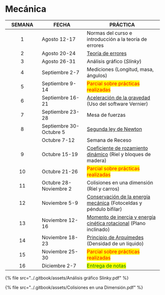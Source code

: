 # Mecánica



<table><thead><tr><th width="122.11200000000001" align="center">SEMANA</th><th width="179">FECHA</th><th width="366">PRÁCTICA</th></tr></thead><tbody><tr><td align="center">1</td><td>Agosto 12-17</td><td>Normas del curso e introducción a la teoría de errores</td></tr><tr><td align="center">2</td><td>Agosto 20-24</td><td><a href="https://lalgfisica.readthedocs.io/es/latest/Mechanics/005_Errors.html">Teoría de errores</a> </td></tr><tr><td align="center">3</td><td>Agosto 26-31</td><td>Análisis gráfico (<em>Slinky</em>)</td></tr><tr><td align="center">4</td><td>Septiembre 2-7</td><td>Mediciones (Longitud, masa, ángulos)</td></tr><tr><td align="center">5</td><td>Septiembre 9-14</td><td><mark style="color:red;">Parcial sobre prácticas realizadas</mark></td></tr><tr><td align="center">6</td><td>Septiembre 16-21</td><td><a href="https://lalgfisica.readthedocs.io/es/latest/Mechanics/010_Gravity.html">Aceleración de la gravedad</a> (Uso del software Vernier)</td></tr><tr><td align="center">7</td><td>Septiembre 23-28</td><td>Mesa de fuerzas</td></tr><tr><td align="center">8</td><td>Septiembre 30-Octubre 5</td><td><a href="https://lalgfisica.readthedocs.io/es/latest/Mechanics/075_NewtonC.html">Segunda ley de Newton</a></td></tr><tr><td align="center"></td><td>Octubre 7-12</td><td>Semana de Receso</td></tr><tr><td align="center"> 9</td><td>Octubre 15-19</td><td><a href="https://lalgfisica.readthedocs.io/es/latest/Mechanics/090_Coeficiente_Rozamiento_Cinematico.html">Coeficiente de rozamiento dinámico</a> (Riel y bloques de madera)</td></tr><tr><td align="center">10</td><td> Octubre 21-26</td><td><mark style="color:red;">Parcial sobre prácticas realizadas</mark></td></tr><tr><td align="center">11</td><td>Octubre 28-Noviembre 2</td><td>Colisiones en una dimensión (Riel y carros)</td></tr><tr><td align="center">12</td><td>Noviembre 5-9</td><td><a href="https://lalgfisica.readthedocs.io/es/latest/Mechanics/115_Energy_Conservation.html">Conservación de la energía mecánica</a> (Fotoceldas y péndulo bifilar)</td></tr><tr><td align="center">13</td><td>Noviembre 12-16</td><td><a href="https://lalgfisica.readthedocs.io/es/latest/Mechanics/140_Rotational_Energy.html">Momento de inercia y energía cinética rotacional</a> (Plano inclinado)</td></tr><tr><td align="center">14</td><td>Noviembre 18-23</td><td><a href="https://lalgfisica.readthedocs.io/es/latest/Mechanics/150_Arquimedes.html">Principio de Arquímedes</a> (Densidad de un líquido)</td></tr><tr><td align="center">15</td><td>Noviembre 25-30</td><td><mark style="color:red;">Parcial sobre prácticas realizadas</mark></td></tr><tr><td align="center">16</td><td>Diciembre 2-7</td><td><mark style="color:green;">Entrega de notas</mark></td></tr></tbody></table>

{% file src="../.gitbook/assets/Análisis gráfico Slinky.pdf" %}

{% file src="../.gitbook/assets/Colisiones en una Dimensión.pdf" %}
